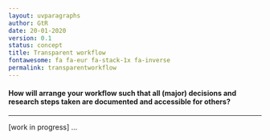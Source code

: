 ```yaml
---
layout: uvparagraphs
author: GtR
date: 20-01-2020
version: 0.1
status: concept
title: Transparent workflow
fontawesome: fa fa-eur fa-stack-1x fa-inverse
permalink: transparentworkflow
---
```


#### How will arrange your workflow such that all (major) decisions and research steps taken are documented and accessible for others?

---

[work in progress]
...